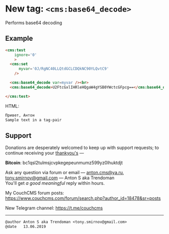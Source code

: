 # New tag: `<cms:base64_decode>`

Performs base64 decoding

## Example
```html
<cms:test
    ignore='0'
    >
  <cms:set
      myvar='0J/RgNC40LLQtdGCLCDQkNC90YLQvtC9'
    />

  <cms:base64_decode var=myvar /><br>
  <cms:base64_decode>U2FtcGxlIHRleHQgaW4gYSB0YWctcGFpcg==</cms:base64_decode>

</cms:test>
```
HTML:
```html
Привет, Антон
Sample text in a tag-pair
```
## Support

Donations are desperately welcomed to keep up with support requests; to continue receiving your [thankyou's](https://github.com/trendoman/Dignotas) &mdash;

**Bitcoin**: bc1qsl2tulmsjcvpkegepeunmumz599yz0lhuktdjt

Ask any question via forum or email &mdash; <anton.cms@ya.ru>, <tony.smirnov@gmail.com> &mdash; Anton S aka Trendoman<br>
You'll get *a good meaningful* reply within hours.

My CouchCMS forum posts: https://www.couchcms.com/forum/search.php?author_id=18478&sr=posts

New Telegram channel: https://t.me/couchcms

---

```txt
@author Anton S aka Trendoman <tony.smirnov@gmail.com>
@date   13.06.2019
```

